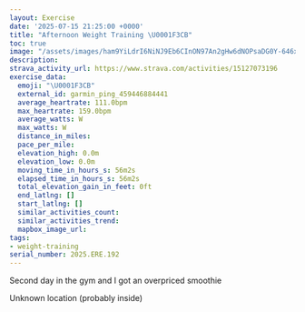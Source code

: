 ```yaml
---
layout: Exercise
date: '2025-07-15 21:25:00 +0000'
title: "Afternoon Weight Training \U0001F3CB️"
toc: true
image: "/assets/images/ham9YiLdrI6NiNJ9Eb6CInON97An2gHw6dNOPsaDG0Y-646x2048.jpg.jpeg"
description:
strava_activity_url: https://www.strava.com/activities/15127073196
exercise_data:
  emoji: "\U0001F3CB️"
  external_id: garmin_ping_459446884441
  average_heartrate: 111.0bpm
  max_heartrate: 159.0bpm
  average_watts: W
  max_watts: W
  distance_in_miles:
  pace_per_mile:
  elevation_high: 0.0m
  elevation_low: 0.0m
  moving_time_in_hours_s: 56m2s
  elapsed_time_in_hours_s: 56m2s
  total_elevation_gain_in_feet: 0ft
  end_latlng: []
  start_latlng: []
  similar_activities_count:
  similar_activities_trend:
  mapbox_image_url:
tags:
- weight-training
serial_number: 2025.ERE.192
---
```

Second day in the gym and I got an overpriced smoothie

Unknown location (probably inside)
